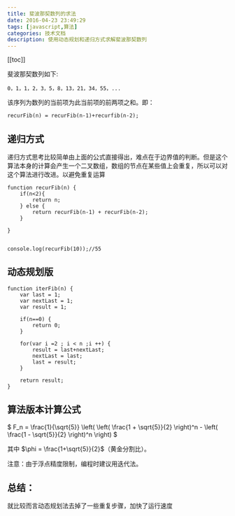 ```yaml
---
title: 斐波那契数列的求法
date: 2016-04-23 23:49:29
tags: [javascript,算法]
categories: 技术文档
description: 使用动态规划和递归方式求解斐波那契数列
---
```

[[toc]]

斐波那契数列如下:
    
    0，1，1，2，3，5，8，13，21，34，55，...
该序列为数列的当前项为此当前项的前两项之和。即：
        
    recurFib(n) = recurFib(n-1)+recurfib(n-2);

## 递归方式
递归方式思考比较简单由上面的公式直接得出，难点在于边界值的判断。但是这个算法本身的计算会产生一个二叉数组，数组的节点在某些值上会重复，所以可以对这个算法进行改进。以避免重复运算

    function recurFib(n) {
        if(n<2){
            return n;
        } else {
            return recurFib(n-1) + recurFib(n-2);
        }

    }


    console.log(recurFib(10));//55

## 动态规划版

    function iterFib(n) {
        var last = 1;
        var nextLast = 1;
        var result = 1;

        if(n==0) {
            return 0;
        }
        
        for(var i =2 ; i < n ;i ++) {
            result = last+nextLast;
            nextLast = last;
            last = result;
        }

        return result;
    }

## 算法版本计算公式

$
F_n = \frac{1}{\sqrt{5}} \left( \left( \frac{1 + \sqrt{5}}{2} \right)^n - \left( \frac{1 - \sqrt{5}}{2} \right)^n \right)
$

其中 $\phi = \frac{1+\sqrt{5}}{2}$（黄金分割比）。

注意：由于浮点精度限制，编程时建议用迭代法。


## 总结：
就比较而言动态规划法去掉了一些重复步骤，加快了运行速度
